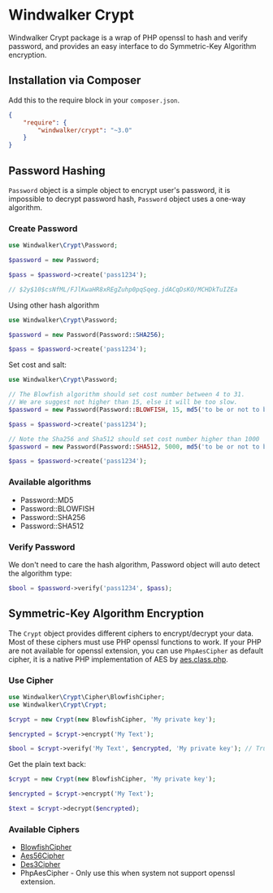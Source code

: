 # Windwalker Crypt

Windwalker Crypt package is a wrap of PHP openssl to hash and verify password,
and provides an easy interface to do Symmetric-Key Algorithm encryption.

## Installation via Composer

Add this to the require block in your `composer.json`.

``` json
{
    "require": {
        "windwalker/crypt": "~3.0"
    }
}
```

## Password Hashing

`Password` object is a simple object to encrypt user's password, it is impossible to decrypt password hash, `Password` object
uses a one-way algorithm.

### Create Password

``` php
use Windwalker\Crypt\Password;

$password = new Password;

$pass = $password->create('pass1234');

// $2y$10$csNfML/FJlKwaHR8xREgZuhp0pqSqeg.jdACqDsKO/MCHDkTuIZEa
```

Using other hash algorithm

``` php
use Windwalker\Crypt\Password;

$password = new Password(Password::SHA256);

$pass = $password->create('pass1234');
```

Set cost and salt:

``` php
use Windwalker\Crypt\Password;

// The Blowfish algorithm should set cost number between 4 to 31.
// We are suggest not higher than 15, else it will be too slow.
$password = new Password(Password::BLOWFISH, 15, md5('to be or not to be.'));

$pass = $password->create('pass1234');

// Note the Sha256 and Sha512 should set cost number higher than 1000
$password = new Password(Password::SHA512, 5000, md5('to be or not to be.'));

$pass = $password->create('pass1234');
```

### Available algorithms
 
- Password::MD5
- Password::BLOWFISH
- Password::SHA256
- Password::SHA512

### Verify Password

We don't need to care the hash algorithm, Password object will auto detect the algorithm type:

``` php
$bool = $password->verify('pass1234', $pass);
```

## Symmetric-Key Algorithm Encryption

The `Crypt` object provides different ciphers to encrypt/decrypt your data. Most of these ciphers must use
PHP openssl functions to work. If your PHP are not available for openssl extension, you can use `PhpAesCipher`
as default cipher, it is a native PHP implementation of AES by [aes.class.php](https://gist.github.com/chrisns/3992815).

### Use Cipher

``` php
use Windwalker\Crypt\Cipher\BlowfishCipher;
use Windwalker\Crypt\Crypt;

$crypt = new Crypt(new BlowfishCipher, 'My private key');

$encrypted = $crypt->encrypt('My Text');

$bool = $crypt->verify('My Text', $encrypted, 'My private key'); // True
```

Get the plain text back:

``` php
$crypt = new Crypt(new BlowfishCipher, 'My private key');

$encrypted = $crypt->encrypt('My Text');

$text = $crypt->decrypt($encrypted);
```

### Available Ciphers

- [BlowfishCipher](http://en.wikipedia.org/wiki/Blowfish_(cipher))
- [Aes56Cipher](http://en.wikipedia.org/wiki/Advanced_Encryption_Standard)
- [Des3Cipher](http://en.wikipedia.org/wiki/Triple_DES)
- PhpAesCipher - Only use this when system not support openssl extension.
